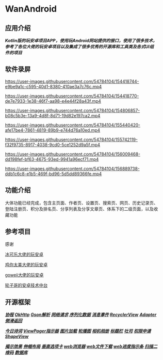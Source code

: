 # WanAndroid

## 应用介绍

***Kotlin版的玩安卓项目APP，使用玩Android网站提供的接口，使用了很多技术，参考了各位大佬的玩安卓项目以及集成了很多优秀的开源库和工具类及各式UI组件的项目***

## 软件录屏

https://user-images.githubusercontent.com/54784104/154418744-e9be9a1c-c595-40d1-8380-410ae3a7c76c.mp4

https://user-images.githubusercontent.com/54784104/154418770-de7e7933-1e38-46f7-aa98-e4e44f28a43f.mp4

https://user-images.githubusercontent.com/54784104/154806857-b08c5b3e-13a9-4d8f-8d71-19d82e197ca2.mp4

https://user-images.githubusercontent.com/54784104/155440420-afe17be4-7861-4819-89b9-e744d76a10ed.mp4

https://user-images.githubusercontent.com/54784104/155742119-f32f9735-8917-4038-9cd0-5ce1252d9a5f.mp4

https://user-images.githubusercontent.com/54784104/156009468-dd198fef-bf63-4675-93ed-9941a96ecf71.mp4

https://user-images.githubusercontent.com/54784104/156889738-ddb1c6c8-e1b5-469f-bd96-5d5dd89366fe.mp4

## 功能介绍

大体功能已经完成，包含主页面、作者页、设置页、搜索页、网页、历史记录页、登陆注册页、积分及排名页、分享列表及分享文章页、体系下的二级页面，以及收藏功能

## 参考项目

感谢

[冰可乐大佬的玩安卓](https://github.com/iceCola7/WanAndroid)

[鸡你太美大佬的玩安卓](https://github.com/hegaojian/JetpackMvvm)

[goweii大佬的玩安卓](https://github.com/goweii/WanAndroid)

[轮子哥的安卓技术中台](https://github.com/getActivity/AndroidProject-Kotlin)

## 开源框架

***[协程](https://github.com/Kotlin/kotlinx.coroutines)***
***[OkHttp](https://github.com/square/okhttp)***
***[Gson解析](https://github.com/google/gson)***
***[网络请求](https://github.com/liangjingkanji/Net)***
***[序列化数据](https://github.com/liangjingkanji/Serialize)***
***[消息事件](https://github.com/liangjingkanji/Channel)***
***[RecyclerView](https://github.com/liangjingkanji/BRV)***
***[Adapter](https://github.com/CymChad/BaseRecyclerViewAdapterHelper)***
***[侧滑返回](https://github.com/goweii/SwipeBack)***

***[今日诗词](https://github.com/xenv/jinrishici-sdk-android)***
***[ViewPager指示器](https://github.com/hackware1993/MagicIndicator)***
***[图片加载](https://github.com/bumptech/glide)***
***[轮播图](https://github.com/youth5201314/banner)***
***[相机相册](https://github.com/HuanTanSheng/EasyPhotos)***
***[标题栏](https://github.com/getActivity/TitleBar)***
***[吐司](https://github.com/getActivity/Toaster)***
***[权限申请](https://github.com/getActivity/XXPermissions)***
***[ShapeView](https://github.com/getActivity/ShapeView)***

***[揭示效果](https://github.com/goweii/RevealLayout)***
***[伸缩布局](https://github.com/google/flexbox-layout)***
***[垂直选项卡](https://github.com/qstumn/VerticalTabLayout)***
***[web浏览器](https://github.com/Justson/AgentWeb)***
***[web文件下载](https://github.com/Justson/Downloader)***
***[web进度指示条](https://github.com/Justson/CoolIndicator)***
***[扫描二维码](https://github.com/bingoogolapple/BGAQRCode-Android)***
***[数据库](https://github.com/guolindev/LitePal)***